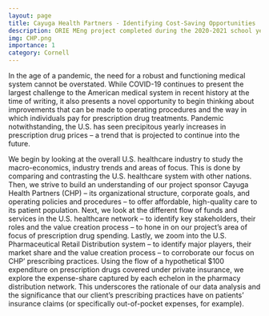```yaml
---
layout: page
title: Cayuga Health Partners - Identifying Cost-Saving Opportunities
description: ORIE MEng project completed during the 2020-2021 school year. 
img: CHP.png
importance: 1
category: Cornell
---
```


In the age of a pandemic, the need for a robust and functioning medical system cannot be  overstated. While COVID-19 continues to present the largest challenge to the American medical  system in recent history at the time of writing, it also presents a novel opportunity to begin thinking  about improvements that can be made to operating procedures and the way in which individuals  pay for prescription drug treatments. Pandemic notwithstanding, the U.S. has seen precipitous 
yearly increases in prescription drug prices – a trend that is projected to continue into the future. 


We begin by looking at the overall U.S. healthcare industry to study the macro-economics,  industry trends and areas of focus. This is done by comparing and contrasting the U.S. healthcare  system with other nations. Then, we strive to build an understanding of our project sponsor  Cayuga Health Partners (CHP) – its organizational structure, corporate goals, and operating  policies and procedures – to offer affordable, high-quality care to its patient population. Next, we  look at the different flow of funds and services in the U.S. healthcare network – to identify key  stakeholders, their roles and the value creation process – to hone in on our project’s area of focus  of prescription drug spending. Lastly, we zoom into the U.S. Pharmaceutical Retail Distribution  system – to identify major players, their market share and the value creation process – to  corroborate our focus on CHP’ prescribing practices. Using the flow of a hypothetical $100  expenditure on prescription drugs covered under private insurance, we explore the expense-share  captured by each echelon in the pharmacy distribution network. This underscores the rationale of  our data analysis and the significance that our client’s prescribing practices have on patients’ insurance claims (or specifically out-of-pocket expenses, for example).
